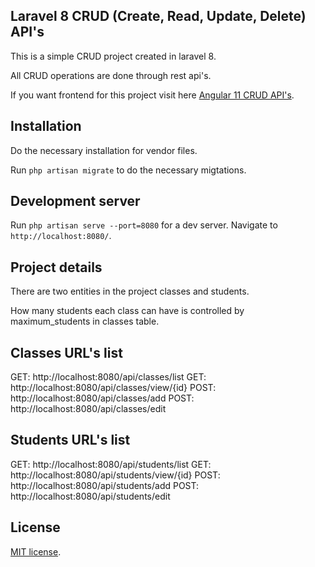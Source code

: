 ## Laravel 8 CRUD (Create, Read, Update, Delete) API's

This is a simple CRUD project created in laravel 8.

All CRUD operations are done through rest api's.

If you want frontend for this project visit here [Angular 11 CRUD API's](https://github.com/abidaks/angular-11-crud).

## Installation

Do the necessary installation for vendor files.

Run `php artisan migrate` to do the necessary migtations.

## Development server

Run `php artisan serve --port=8080` for a dev server. Navigate to `http://localhost:8080/`.

## Project details

There are two entities in the project classes and students.

How many students each class can have is controlled by maximum_students in classes table.

## Classes URL's list

GET: http://localhost:8080/api/classes/list
GET: http://localhost:8080/api/classes/view/{id}
POST: http://localhost:8080/api/classes/add
POST: http://localhost:8080/api/classes/edit

## Students URL's list

GET: http://localhost:8080/api/students/list
GET: http://localhost:8080/api/students/view/{id}
POST: http://localhost:8080/api/students/add
POST: http://localhost:8080/api/students/edit

## License

[MIT license](https://opensource.org/licenses/MIT).
